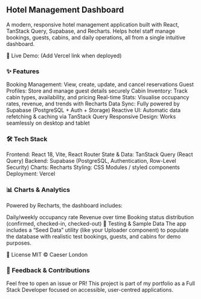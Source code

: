 ## Hotel Management Dashboard

A modern, responsive hotel management application built with React, TanStack Query, Supabase, and Recharts. Helps hotel staff manage bookings, guests, cabins, and daily operations, all from a single intuitive dashboard.

🔗 Live Demo: (Add Vercel link when deployed)

### ✨ Features

Booking Management: View, create, update, and cancel reservations
Guest Profiles: Store and manage guest details securely
Cabin Inventory: Track cabin types, availability, and pricing
Real-time Stats: Visualise occupancy rates, revenue, and trends with Recharts
Data Sync: Fully powered by Supabase (PostgreSQL + Auth + Storage)
Reactive UI: Automatic data refetching & caching via TanStack Query
Responsive Design: Works seamlessly on desktop and tablet

### 🛠️ Tech Stack

Frontend: React 18, Vite, React Router
State & Data: TanStack Query (React Query)
Backend: Supabase (PostgreSQL, Authentication, Row-Level Security)
Charts: Recharts
Styling: CSS Modules / styled components
Deployment: Vercel

### 📊 Charts & Analytics

Powered by Recharts, the dashboard includes:

Daily/weekly occupancy rate
Revenue over time
Booking status distribution (confirmed, checked-in, checked-out)
🧪 Testing & Sample Data
The app includes a “Seed Data” utility (like your Uploader component) to populate the database with realistic test bookings, guests, and cabins for demo purposes.

📄 License
MIT © Caeser London

### 🙌 Feedback & Contributions

Feel free to open an issue or PR! This project is part of my portfolio as a Full Stack Developer focused on accessible, user-centred applications.
